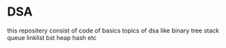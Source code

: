 # DSA
 this repositery consist of code of basics topics of dsa like binary tree stack queue linklist bst heap hash etc

